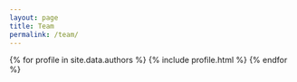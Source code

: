 ```yaml
---
layout: page
title: Team
permalink: /team/
---
```


{% for profile in site.data.authors %}
{% include profile.html %}
{% endfor %}
